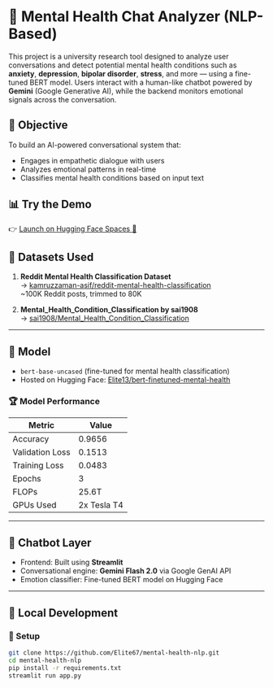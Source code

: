 # 🧠 Mental Health Chat Analyzer (NLP-Based)

This project is a university research tool designed to analyze user conversations and detect potential mental health conditions such as **anxiety**, **depression**, **bipolar disorder**, **stress**, and more — using a fine-tuned BERT model. Users interact with a human-like chatbot powered by **Gemini** (Google Generative AI), while the backend monitors emotional signals across the conversation.

## 🔬 Objective

To build an AI-powered conversational system that:
- Engages in empathetic dialogue with users
- Analyzes emotional patterns in real-time
- Classifies mental health conditions based on input text

## 📊 Try the Demo

👉 [Launch on Hugging Face Spaces 🚀](https://huggingface.co/spaces/Elite13/mental-health)

## 📁 Datasets Used

1. **Reddit Mental Health Classification Dataset**  
   → [kamruzzaman-asif/reddit-mental-health-classification](https://huggingface.co/datasets/kamruzzaman-asif/reddit-mental-health-classification)  
   ~100K Reddit posts, trimmed to 80K

2. **Mental_Health_Condition_Classification by sai1908**  
   → [sai1908/Mental_Health_Condition_Classification](https://huggingface.co/datasets/sai1908/Mental_Health_Condition_Classification)

---

## 🤖 Model

- `bert-base-uncased` (fine-tuned for mental health classification)
- Hosted on Hugging Face: [Elite13/bert-finetuned-mental-health](https://huggingface.co/Elite13/bert-finetuned-mental-health)

### 🏆 Model Performance
| Metric            | Value     |
|------------------|-----------|
| Accuracy          | 0.9656    |
| Validation Loss   | 0.1513    |
| Training Loss     | 0.0483    |
| Epochs            | 3         |
| FLOPs             | 25.6T     |
| GPUs Used         | 2x Tesla T4 |

---

## 💬 Chatbot Layer

- Frontend: Built using **Streamlit**
- Conversational engine: **Gemini Flash 2.0** via Google GenAI API
- Emotion classifier: Fine-tuned BERT model on Hugging Face

---

## 🧪 Local Development

### 🔧 Setup
```bash
git clone https://github.com/Elite67/mental-health-nlp.git
cd mental-health-nlp
pip install -r requirements.txt
streamlit run app.py
